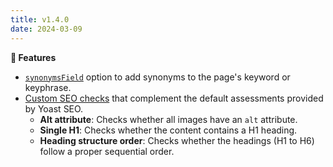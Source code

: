 ```yaml
---
title: v1.4.0
date: 2024-03-09
---
```


**🚀 Features**

- [`synonymsField`](/docs/seo-audit/get-started/configuration#synonymsfield) option to add synonyms to the page's keyword or keyphrase.
- [Custom SEO checks](/docs/seo-audit/guide/assessments#kirby-seo-audit-assessments) that complement the default assessments provided by Yoast SEO.
  - **Alt attribute**: Checks whether all images have an `alt` attribute.
  - **Single H1**: Checks whether the content contains a H1 heading.
  - **Heading structure order**: Checks whether the headings (H1 to H6) follow a proper sequential order.
